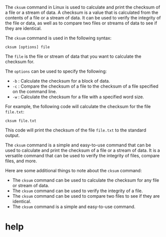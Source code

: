 The `cksum` command in Linux is used to calculate and print the checksum of a file or a stream of data. A checksum is a value that is calculated from the contents of a file or a stream of data. It can be used to verify the integrity of the file or data, as well as to compare two files or streams of data to see if they are identical.

The `cksum` command is used in the following syntax:

```
cksum [options] file
```

The `file` is the file or stream of data that you want to calculate the checksum for.

The `options` can be used to specify the following:

* `-b` : Calculate the checksum for a block of data.
* `-c` : Compare the checksum of a file to the checksum of a file specified on the command line.
* `-w` : Calculate the checksum for a file with a specified word size.

For example, the following code will calculate the checksum for the file `file.txt`:

```
cksum file.txt
```

This code will print the checksum of the file `file.txt` to the standard output.

The `cksum` command is a simple and easy-to-use command that can be used to calculate and print the checksum of a file or a stream of data. It is a versatile command that can be used to verify the integrity of files, compare files, and more.

Here are some additional things to note about the `cksum` command:

* The `cksum` command can be used to calculate the checksum for any file or stream of data.
* The `cksum` command can be used to verify the integrity of a file.
* The `cksum` command can be used to compare two files to see if they are identical.
* The `cksum` command is a simple and easy-to-use command.




# help 

```

```
